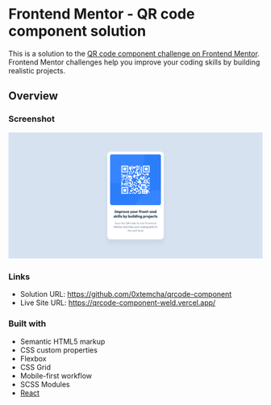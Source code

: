 # Frontend Mentor - QR code component solution

This is a solution to the [QR code component challenge on Frontend Mentor](https://www.frontendmentor.io/challenges/qr-code-component-iux_sIO_H). Frontend Mentor challenges help you improve your coding skills by building realistic projects.

## Overview

### Screenshot

![](./screenshot.png)

### Links

- Solution URL: https://github.com/0xtemcha/qrcode-component
- Live Site URL: https://qrcode-component-weld.vercel.app/

### Built with

- Semantic HTML5 markup
- CSS custom properties
- Flexbox
- CSS Grid
- Mobile-first workflow
- SCSS Modules
- [React](https://reactjs.org/)
